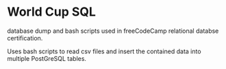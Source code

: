 # World Cup SQL

database dump and bash scripts used in freeCodeCamp relational databse certification. 

Uses bash scripts to read csv files and insert the contained data into multiple PostGreSQL tables. 
